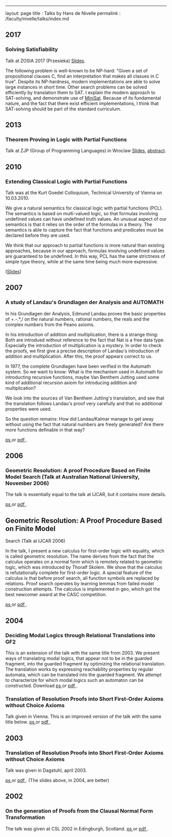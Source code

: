 ---
layout: page
title : Talks by Hans de Nivelle
permalink : /faculty/nivelle/talks/index.md


## 2017 

<h3> Solving Satisfiability </h3>

Talk at ZOSIA 2017 (Przesieka)
<a href = "sat.pdf">Slides</a>.
<p>

The following problem is well-known to be NP-hard:
"Given a set of propositional clauses C, find an interpretation
that makes all clasues in C true".
Despite its NP-hardness, modern implementations are able to
solve large instances in short time. Other search problems
can be solved efficiently by translation them to SAT.
I explain the modern approach to SAT-solving, and demonstrate
use of <a href = "http://minisat.se/">MiniSat</a>.
Because of its fundamental nature, and the fact that
there exist efficient implementations, I think that
SAT-solving should be part of the standard curriculum.

## 2013 

<h3> Theorem Proving in Logic with Partial Functions </h3>

Talk at ZJP (Group of Programming Languages) in Wroclaw
<a href = "pcl_atp.pdf">Slides</a>, 
<a href = "pcl_atp_abstract">abstract</a>. 

## 2010 

<h3> Extending Classical Logic with Partial Functions </h3>

Talk was at the Kurt Goedel Colloquium, Technical University
of Vienna on 10.03.2010.

We give a natural semantics for classical logic
with partial functions (PCL).
The semantics is based on multi-valued logic, so that
formulas involving undefined values can have undefined
truth values. An unusual aspect of our semantics is that
it relies on the order of the formulas in a theory. 
The semantics is able to capture the fact that
functions and predicates must be declared before they are used.

We think that our approach to partial functions is more
natural than existing approaches, because in our approach,
formulas involving undefined values are guaranteed to be
undefined. In this way, PCL has the same strictness of simple
type theory, while at the same time being much more expressive.
<p>

(<a href = "wien2010slides.pdf">Slides</a>)


## 2007 

<h3> A study of Landau's Grundlagen der Analysis and AUTOMATH </h3>

In his Grundlagen der Analysis, Edmund Landau proves the basic 
properties of +.-.*,/ on the natural numbers, rational numbers, the
reals and the complex numbers from the Peano axioms. <p> 

In his introduction of addition and multiplication, there is a strange thing:
Both are introdued without reference to the fact that Nat is a free
data type. Especially the introduction of multiplication is a mystery. 
In order to check the proofs, we first give a precise description of 
Landau's introduction of addition and multiplication. After
this, the proof appears correct to us. <p> 

In 1977, the complete Grundlagen have been verified in the Automath system.
So we want to know: What is the mechanism used in Automath for 
introducting recursive functions, maybe Van Benthem Jutting used some kind of
additional recursion axiom for introducing addition and multiplication?
<p> 

We look into the sources of Van Benthem Jutting's translation, and 
see that the translation follows Landau's proof very carefully and
that no additional properties were used. <p>

So the question remains: How did Landau/Kalmar manage to get away without
using the fact that natural numbers are freely generated? Are
there more functions definable in that way? 

<p>

<a href = "grundlagenautomath2007/grundaut.ps"> ps </a> or
<a href = "grundlagenautomath2007/grundaut.pdf"> pdf </a>.


## 2006 

<h3> Geometric Resolution: A proof Procedure Based on Finite Model
     Search (Talk at Australian National University, November 2006) </h3>

The talk is essentially equal to the talk at IJCAR, but it contains
more details.

<a href = "canberra2006_slides.ps"> ps </a> or
<a href = "canberra2006_slides.pdf"> pdf </a>.


## Geometric Resolution: A Proof Procedure Based on Finite Model 
   Search (Talk at IJCAR 2006) </h3>

In the talk, I present a new calculus for first-order logic with
equality, which is called geometric resolution. The name derives
from the fact that the calculus operates on a normal form which
is remotely related to geometric logic, which was introduced by
Thoralf Skolem. 
We show that the calculus is refutationally complete for first-order logic.
A special feature of the calculus is that before proof search,
all function symbols are replaced by relations. 
Proof search operates by learning lemmas from failed model construction
attempts.
The calculus is implemented in geo, which got the best newcomer award
at the CASC competition.

<a href = "seattle2006_slides.ps"> ps </a> or
<a href = "seattle2006_slides.pdf"> pdf </a>.

## 2004 

<h3> Deciding Modal Logics through Relational Translations into GF2 </h3>

This is an extension of the talk with the same title from 2003.
We present ways of translating modal logics, that appear not to
be in the guarded fragment, into the guarded fragment by optimizing
the relational translation.
The translation works by expressing reachability properties
by regular automata, which can be translated into the guarded fragment.
We attempt to characterize for which modal logics such an
automaton can be constructed.
Download 
<a href = "nancy2004_slides.ps"> ps </a> or
<a href = "nancy2004_slides.pdf"> pdf </a>.

<h3> Translation of Resolution Proofs into Short First-Order Axioms
     without Choice Axioms </h3>

Talk given in Vienna. This is an improved version of the 
talk with the same title below. 
   <a href = "wien2004_slides.ps"> ps </a> or
   <a href = "wien2004_slides.pdf"> pdf </a>. 

## 2003

<h3> Translation of Resolution Proofs into Short First-Order Axioms
     without Choice Axioms </h3>

Talk was given in Dagstuhl, april 2003. 

   <a href = "dagstuhl2003_slides.ps"> ps </a> or
   <a href = "dagstuhl2003_slides.pdf"> pdf </a>.
   (The slides above, in 2004, are better) 

## 2002 

<h3> On the generation of Proofs from the Clausal 
     Normal Form Transformation </h3>

The talk was given at CSL 2002 in Edingburgh, Scotland.
   <a href = "csl2002_slides.ps"> ps </a> or
   <a href = "csl2002_slides.pdf"> pdf </a>.




